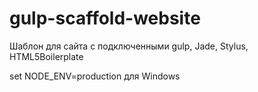 gulp-scaffold-website
=====================

Шаблон для сайта с подключенными gulp, Jade, Stylus, HTML5Boilerplate

set NODE_ENV=production для Windows